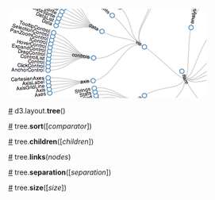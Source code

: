 ![diagonal](diagonal.png)

<a name="tree" href="#tree">#</a> d3.layout.<b>tree</b>()

<a name="sort" href="#sort">#</a> tree.<b>sort</b>([<i>comparator</i>])

<a name="children" href="#children">#</a> tree.<b>children</b>([<i>children</i>])

<a name="links" href="#links">#</a> tree.<b>links</b>(<i>nodes</i>)

<a name="separation" href="#separation">#</a> tree.<b>separation</b>([<i>separation</i>])

<a name="size" href="#size">#</a> tree.<b>size</b>([<i>size</i>])
